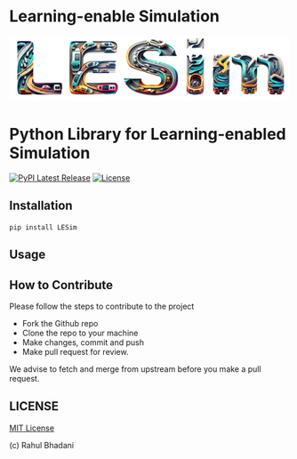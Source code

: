 # Learning-enable Simulation
<img src="https://raw.githubusercontent.com/rahulbhadani/LESim/main/LESim.png" width="600">

# Python Library for Learning-enabled Simulation
[![PyPI Latest Release](https://img.shields.io/pypi/v/ZTF.svg)](https://pypi.org/project/ZTF/)
[![License](https://img.shields.io/pypi/l/ZTF.svg)](https://github.com/rahulbhadani/ZTF/blob/master/LICENSE)


## Installation

```{python}
pip install LESim
```

## Usage


## How to Contribute
Please follow the steps to contribute to the project

- Fork the Github repo
- Clone the repo to your machine
- Make changes, commit and push
- Make pull request for review.

We advise to fetch and merge from upstream before you make a pull request.

## LICENSE
[MIT License](https://github.com/rahulbhadani/LESim/blob/main/LICENSE)


(c) Rahul Bhadani
